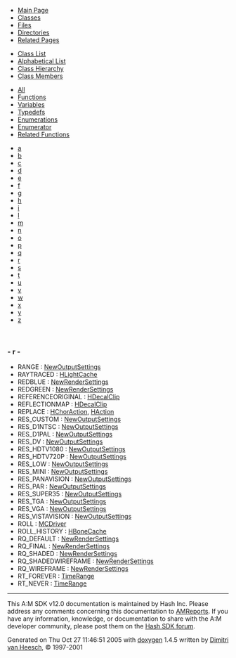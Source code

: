 <div class="tabs">

- [Main Page](index.md)
- <span id="current">[Classes](annotated.md)</span>
- [Files](files.md)
- [Directories](dirs.md)
- [Related Pages](pages.md)

</div>

<div class="tabs">

- [Class List](annotated.md)
- [Alphabetical List](classes.md)
- [Class Hierarchy](hierarchy.md)
- <span id="current">[Class Members](functions.md)</span>

</div>

<div class="tabs">

- [All](functions.md)
- [Functions](functions_func.md)
- [Variables](functions_vars.md)
- [Typedefs](functions_type.md)
- [Enumerations](functions_enum.md)
- <span id="current">[Enumerator](functions_eval.md)</span>
- [Related Functions](functions_rela.md)

</div>

<div class="tabs">

- [a](functions_eval.md#index_a)
- [b](functions_eval_0x62.md#index_b)
- [c](functions_eval_0x63.md#index_c)
- [d](functions_eval_0x64.md#index_d)
- [e](functions_eval_0x65.md#index_e)
- [f](functions_eval_0x66.md#index_f)
- [g](functions_eval_0x67.md#index_g)
- [h](functions_eval_0x68.md#index_h)
- [i](functions_eval_0x69.md#index_i)
- [l](functions_eval_0x6c.md#index_l)
- [m](functions_eval_0x6d.md#index_m)
- [n](functions_eval_0x6e.md#index_n)
- [o](functions_eval_0x6f.md#index_o)
- [p](functions_eval_0x70.md#index_p)
- [q](functions_eval_0x71.md#index_q)
- <span id="current">[r](functions_eval_0x72.md#index_r)</span>
- [s](functions_eval_0x73.md#index_s)
- [t](functions_eval_0x74.md#index_t)
- [u](functions_eval_0x75.md#index_u)
- [v](functions_eval_0x76.md#index_v)
- [w](functions_eval_0x77.md#index_w)
- [x](functions_eval_0x78.md#index_x)
- [y](functions_eval_0x79.md#index_y)
- [z](functions_eval_0x7a.md#index_z)

</div>

 

### <span id="index_r" class="anchor">- r -</span>

- RANGE : <a href="classNewOutputSettings.md#522dbf5f367e0a96a94135f388be775401036ddcc971d02f6c32c3da31a119f2" class="el">NewOutputSettings</a>
- RAYTRACED : <a href="classHLightCache.md#dca29a1140aadadfd92b34a02fa516efc66841b14724869ac8d2afae9dfadfb1" class="el">HLightCache</a>
- REDBLUE : <a href="classNewRenderSettings.md#21945c50944818f4cf3b6aef8608f9cee93dc695f4f3d8385e721c4e7fee7982" class="el">NewRenderSettings</a>
- REDGREEN : <a href="classNewRenderSettings.md#21945c50944818f4cf3b6aef8608f9ceb4a9b83ddd3c36151742fc6015ed6d82" class="el">NewRenderSettings</a>
- REFERENCEORIGINAL : <a href="classHDecalClip.md#68986ab776eb5d6b5a809a1c005a73003f19944a26c2a75d8260846e89844af4" class="el">HDecalClip</a>
- REFLECTIONMAP : <a href="classHDecalClip.md#dca29a1140aadadfd92b34a02fa516ef8ae7446bbe58c8f7784b0ac5e805e773" class="el">HDecalClip</a>
- REPLACE : <a href="classHChorAction.md#a83281640c5167f2fe04b57e79f15ebe560a2dd6f6744646473b3b19e1fe96d7" class="el">HChorAction</a>, <a href="classHAction.md#a83281640c5167f2fe04b57e79f15ebe560a2dd6f6744646473b3b19e1fe96d7" class="el">HAction</a>
- RES_CUSTOM : <a href="classNewOutputSettings.md#d4d9c059c87e831a12b2edc2b46e3da7c10f8a23d54fc2e39b4cb66ba79b6355" class="el">NewOutputSettings</a>
- RES_D1NTSC : <a href="classNewOutputSettings.md#d4d9c059c87e831a12b2edc2b46e3da78d3c0de9655973082bcf18a4aae3228c" class="el">NewOutputSettings</a>
- RES_D1PAL : <a href="classNewOutputSettings.md#d4d9c059c87e831a12b2edc2b46e3da7fa00eef82a7d65711757cdff1be1e60d" class="el">NewOutputSettings</a>
- RES_DV : <a href="classNewOutputSettings.md#d4d9c059c87e831a12b2edc2b46e3da7adce09e44e872fbe5f25913aa15b6e75" class="el">NewOutputSettings</a>
- RES_HDTV1080 : <a href="classNewOutputSettings.md#d4d9c059c87e831a12b2edc2b46e3da76257d38c75ad3884f763759d044b18b0" class="el">NewOutputSettings</a>
- RES_HDTV720P : <a href="classNewOutputSettings.md#d4d9c059c87e831a12b2edc2b46e3da779b899327389baddcf997aba3a47fd74" class="el">NewOutputSettings</a>
- RES_LOW : <a href="classNewOutputSettings.md#d4d9c059c87e831a12b2edc2b46e3da707c555df626a50c805883e4e008b10a0" class="el">NewOutputSettings</a>
- RES_MINI : <a href="classNewOutputSettings.md#d4d9c059c87e831a12b2edc2b46e3da73b58df8bc00f02e18d14c47684d5418d" class="el">NewOutputSettings</a>
- RES_PANAVISION : <a href="classNewOutputSettings.md#d4d9c059c87e831a12b2edc2b46e3da7bae4b4d01db7f9f63741eeef5fb27a7f" class="el">NewOutputSettings</a>
- RES_PAR : <a href="classNewOutputSettings.md#d4d9c059c87e831a12b2edc2b46e3da7df2db4873cf9ab2ae544684ff5d129ad" class="el">NewOutputSettings</a>
- RES_SUPER35 : <a href="classNewOutputSettings.md#d4d9c059c87e831a12b2edc2b46e3da7c42b1ecd5b22227d93a0c8ebf44ba073" class="el">NewOutputSettings</a>
- RES_TGA : <a href="classNewOutputSettings.md#d4d9c059c87e831a12b2edc2b46e3da79a392b70848e9f49a075e2f0cdb7e961" class="el">NewOutputSettings</a>
- RES_VGA : <a href="classNewOutputSettings.md#d4d9c059c87e831a12b2edc2b46e3da7d28a93630c469d32a0c81e2edd1ca0f8" class="el">NewOutputSettings</a>
- RES_VISTAVISION : <a href="classNewOutputSettings.md#d4d9c059c87e831a12b2edc2b46e3da7e1a19135fdc53041817550d8e31ce46c" class="el">NewOutputSettings</a>
- ROLL : <a href="classMCDriver.md#dca29a1140aadadfd92b34a02fa516ef08cd1a31f17f0247ac89e2fbaadaa9e8" class="el">MCDriver</a>
- ROLL_HISTORY : <a href="classHBoneCache.md#b4d8902602dd5b62f5b3733df915f51d84322911d26bccb0bcb0684f8cc13f59" class="el">HBoneCache</a>
- RQ_DEFAULT : <a href="classNewRenderSettings.md#dca29a1140aadadfd92b34a02fa516ef2d957f30f3048db573ce1799d245eb6b" class="el">NewRenderSettings</a>
- RQ_FINAL : <a href="classNewRenderSettings.md#dca29a1140aadadfd92b34a02fa516eff17761801664016441f851bd006c8103" class="el">NewRenderSettings</a>
- RQ_SHADED : <a href="classNewRenderSettings.md#dca29a1140aadadfd92b34a02fa516ef149590a18d326480858e362940e010ce" class="el">NewRenderSettings</a>
- RQ_SHADEDWIREFRAME : <a href="classNewRenderSettings.md#dca29a1140aadadfd92b34a02fa516efd49ea05ea06f285dc5af9a4e0d04cdd5" class="el">NewRenderSettings</a>
- RQ_WIREFRAME : <a href="classNewRenderSettings.md#dca29a1140aadadfd92b34a02fa516ef337ba490a4ad987373c622fc624a6936" class="el">NewRenderSettings</a>
- RT_FOREVER : <a href="classTimeRange.md#066dddcb7c14ac5b7d9d72ed110d49aa73836c2e85228cbdb9606a260e34a81d" class="el">TimeRange</a>
- RT_NEVER : <a href="classTimeRange.md#066dddcb7c14ac5b7d9d72ed110d49aa14dfaf5aa87f8e377bc7ba09bc94b3b7" class="el">TimeRange</a>

------------------------------------------------------------------------

<span class="small">This A:M SDK v12.0 documentation is maintained by Hash Inc. Please address any comments concerning this documentation to [AMReports](http://www.hash.com/reports). If you have any information, knowledge, or documentation to share with the A:M developer community, please post them on the [Hash SDK forum](http://www.hash.com/forums/index.php?showforum=11).</span>

Generated on Thu Oct 27 11:46:51 2005 with [<span class="image placeholder" original-image-src="doxygen.png" original-image-title="" height="45" width="100" align="middle" border="0">doxygen</span>](http://www.doxygen.org/index.html) 1.4.5 written by [Dimitri van Heesch](mailto:dimitri@stack.nl), © 1997-2001
